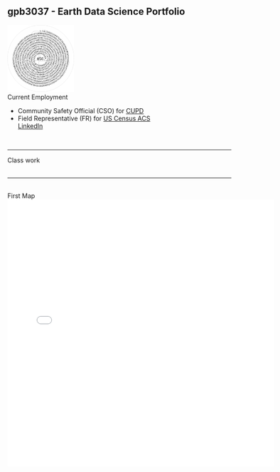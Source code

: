 ## gpb3037 - Earth Data Science Portfolio
<img src="img/gpb-pi-777wm.jpg" alt="piFspiral" height="150" >
<div>
Current Employment
  <ul>
    <li>Community Safety Official (CSO) for <a href="https://www.colorado.edu/police/" target="_blank">CUPD</a></li>
    <li>Field Representative (FR) for <a href="https://www.census.gov/programs-surveys/acs/" target="_blank">US Census ACS</a></li>
    <a href="https://www.linkedin.com/in/gpaulbailey/" target="_blank">LinkedIn</a>
  </ul>
</div>
​<hr />​​​​​​​​​​​​​​​​​​​
Class work
<br />​<hr />​​​​​​​​​​​​​​​​​​​<br />
First Map
<embed type="text/html" src="img/uttc.html" width="600" height="600">

